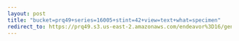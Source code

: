 ```yaml
---
layout: post
title: "bucket=prq49+series=16005+stint=42+view=text+what=specimen"
redirect_to: https://prq49.s3.us-east-2.amazonaws.com/endeavor%3D16/genomes/stage%3D0%2Bwhat%3Dgenerated/stint%3D42/series%3D16005/a%3Dgenome%2Bcriteria%3Dabundance%2Bmorph%3Dwildtype%2Bproc%3D0%2Bseries%3D16005%2Bstint%3D42%2Bthread%3D0%2Bvariation%3Dmaster%2Bext%3D.json.gz
---
```

